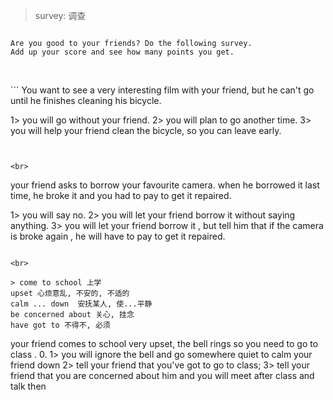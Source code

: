 
> survey: 调查

```

Are you good to your friends? Do the following survey. 
Add up your score and see how many points you get. 


```


<br>
```
You want to see a very interesting film with your friend, but he can't go 
until he finishes cleaning his bicycle.

1> you will go without your friend.
2> you will plan to go another time.
3> you will help your friend clean the bicycle, so you can leave early.

```


<br>
```
your friend asks to borrow your favourite camera. when he borrowed it last time,
he broke it and you had to pay to get it repaired.

1> you will say no.
2> you will let your friend borrow it without saying anything.
3> you will let your friend borrow it , but tell him that if the camera is broke again ,
 he will have to pay to get it repaired.

```

<br>

> come to school 上学
upset 心烦意乱, 不安的, 不适的
calm ... down  安抚某人, 使...平静
be concerned about 关心, 挂念
have got to 不得不, 必须

```
your friend comes to school very upset, the bell rings so you need to go
to class .
0.
1> you will ignore the bell and go somewhere quiet to calm your friend down
2> tell your friend that you've got to go to class;
3> tell your friend that you are concerned about him and you will meet 
after class and talk then



``` 